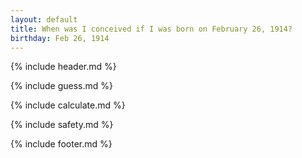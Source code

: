 ```yaml
---
layout: default
title: When was I conceived if I was born on February 26, 1914?
birthday: Feb 26, 1914
---
```


{% include header.md %}

{% include guess.md %}

{% include calculate.md %}

{% include safety.md %}

{% include footer.md %}




